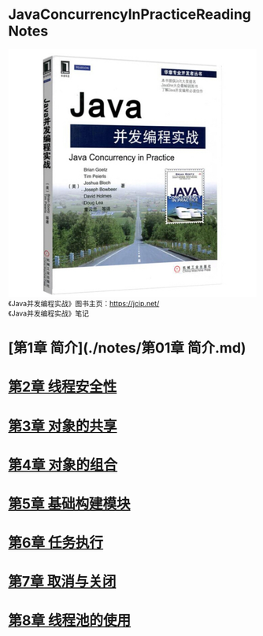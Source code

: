 # JavaConcurrencyInPracticeReadingNotes
![alt Java并发编程实战](./images/《Java并发编程实战》封面.jpg "《Java并发编程实战》")  
《Java并发编程实战》图书主页：<https://jcip.net/>  
《Java并发编程实战》笔记
# [第1章 简介](./notes/第01章 简介.md)
# [第2章 线程安全性](https://github.com/BenYu2021/JavaConcurrencyInPracticeReadingNotes/blob/main/notes/%E7%AC%AC02%E7%AB%A0%20%E7%BA%BF%E7%A8%8B%E5%AE%89%E5%85%A8%E6%80%A7.md)
# [第3章 对象的共享](https://github.com/BenYu2021/JavaConcurrencyInPracticeReadingNotes/blob/main/notes/%E7%AC%AC03%E7%AB%A0%20%E5%AF%B9%E8%B1%A1%E7%9A%84%E5%85%B1%E4%BA%AB.md)
# [第4章 对象的组合](https://github.com/BenYu2021/JavaConcurrencyInPracticeReadingNotes/blob/main/notes/%E7%AC%AC04%E7%AB%A0%20%E5%AF%B9%E8%B1%A1%E7%9A%84%E7%BB%84%E5%90%88.md)
# [第5章 基础构建模块](https://github.com/BenYu2021/JavaConcurrencyInPracticeReadingNotes/blob/main/notes/%E7%AC%AC05%E7%AB%A0%20%E5%9F%BA%E7%A1%80%E6%9E%84%E5%BB%BA%E6%A8%A1%E5%9D%97.md)
# [第6章 任务执行](https://github.com/BenYu2021/JavaConcurrencyInPracticeReadingNotes/blob/main/notes/%E7%AC%AC06%E7%AB%A0%20%E4%BB%BB%E5%8A%A1%E6%89%A7%E8%A1%8C.md)
# [第7章 取消与关闭](https://github.com/BenYu2021/JavaConcurrencyInPracticeReadingNotes/blob/main/notes/%E7%AC%AC07%E7%AB%A0%20%E5%8F%96%E6%B6%88%E4%B8%8E%E5%85%B3%E9%97%AD.md)
# [第8章 线程池的使用](https://github.com/BenYu2021/JavaConcurrencyInPracticeReadingNotes/blob/main/notes/%E7%AC%AC08%E7%AB%A0%20%E7%BA%BF%E7%A8%8B%E6%B1%A0%E7%9A%84%E4%BD%BF%E7%94%A8.md)

